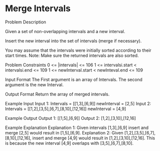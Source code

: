 # Merge Intervals


Problem Description
 

Given a set of non-overlapping intervals and a new interval.

Insert the new interval into the set of intervals (merge if necessary).

You may assume that the intervals were initially sorted according to their start times.
Note: Make sure the returned intervals are also sorted.



Problem Constraints
0 <= |intervals| <= 106
1 <= intervalsi.start < intervalsi.end <= 109
1 <= newInterval.start < newInteval.end <= 109


Input Format
The First argument is an array of Intervals.
The second argument is the new Interval.


Output Format
Return the array of merged intervals.


Example Input
Input 1:
Intervals = [[1,3],[6,9]]
newInterval = [2,5]
Input 2:
Intervals = [[1,2],[3,5],[6,7],[8,10],[12,16]]
newInterval = [4,9]


Example Output
Output 1:
[[1,5],[6,9]]
Output 2:
[1,2],[3,10],[12,16]


Example Explanation
Explanation 1:
Given intervals [1,3],[6,9] insert and merge [2,5] would result in [1,5],[6,9].
Explanation 2:
Given [1,2],[3,5],[6,7],[8,10],[12,16], insert and merge [4,9] would result in [1,2],[3,10],[12,16].
This is because the new interval [4,9] overlaps with [3,5],[6,7],[8,10].